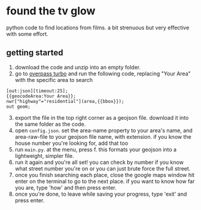 # found the tv glow
python code to find locations from films. a bit strenuous but very effective with some effort.  

## getting started  
1. download the code and unzip into an empty folder.
2. go to [overpass turbo](https://overpass-turbo.eu) and run the following code, replacing "Your Area" with the specific area to search
```
[out:json][timeout:25];
{{geocodeArea:Your Area}};
nwr["highway"="residential"](area,{{bbox}});
out geom;
```
3. export the file in the top right corner as a geojson file. download it into the same folder as the code.
4. open `config.json`. set the area-name property to your area's name, and area-raw-file to your geojson file name, with extension. if you know the house number you're looking for, add that too
5. run `main.py`. at the menu, press f. this formats your geojson into a lightweight, simpler file.
6. run it again and you're all set! you can check by number if you know what street number you're on or you can just brute force the full street.
7. once you finish searching each place, close the google maps window hit enter on the terminal to go to the next place. if you want to know how far you are, type 'how' and then press enter.
8. once you're done, to leave while saving your progress, type 'exit' and press enter.
